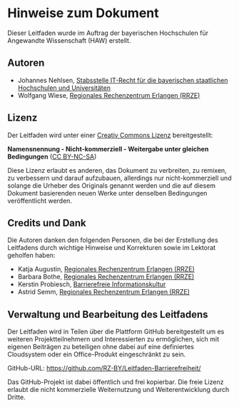 
# Hinweise zum Dokument

Dieser Leitfaden wurde im Auftrag der bayerischen Hochschulen für Angewandte Wissenschaft (HAW) erstellt. 


## Autoren

- Johannes Nehlsen, [Stabsstelle IT-Recht für die bayerischen staatlichen Hochschulen und Universitäten](https://www.rz.uni-wuerzburg.de/dienste/it-recht/)
- Wolfgang Wiese, [Regionales Rechenzentrum Erlangen (RRZE)](https://www.rrze.fau.de)


## Lizenz

Der Leitfaden wird unter einer [Creativ Commons Lizenz](https://creativecommons.org/licenses/?lang=de) bereitgestellt: 

**Namensnennung - Nicht-kommerziell - Weitergabe unter gleichen Bedingungen** ([CC BY-NC-SA](https://creativecommons.org/licenses/by-nc/4.0/))

Diese Lizenz erlaubt es anderen, das Dokument zu verbreiten, zu remixen, zu verbessern und darauf aufzubauen, allerdings nur nicht-kommerziell und solange die Urheber des Originals genannt werden und die auf diesem Dokument basierenden neuen Werke unter denselben Bedingungen veröffentlicht werden.

## Credits und Dank

Die Autoren danken den folgenden Personen, die bei der Erstellung des Leitfadens durch wichtige Hinweise und Korrekturen sowie im Lektorat geholfen  haben:

- Katja Augustin, [Regionales Rechenzentrum Erlangen (RRZE)](https://www.rrze.fau.de)
- Barbara Bothe, [Regionales Rechenzentrum Erlangen (RRZE)](https://www.rrze.fau.de)
- Kerstin Probiesch, [Barrierefreie Informationskultur](http://www.barrierefreie-informationskultur.de/)
- Astrid Semm, [Regionales Rechenzentrum Erlangen (RRZE)](https://www.rrze.fau.de)


## Verwaltung und Bearbeitung des Leitfadens

Der Leitfaden wird in Teilen über die Plattform GitHub bereitgestellt um es weiteren Projektteilnehmern und Interessierten zu ermöglichen, sich mit eigenen Beiträgen zu beteiligen ohne dabei auf eine definiertes Cloudsystem oder ein Office-Produkt eingeschränkt zu sein.

GitHub-URL: <https://github.com/RZ-BY/Leitfaden-Barrierefreiheit/>

Das GitHub-Projekt ist dabei öffentlich und frei kopierbar. Die freie Lizenz erlaubt die nicht kommerzielle Weiternutzung und Weiterentwicklung durch Dritte. 




